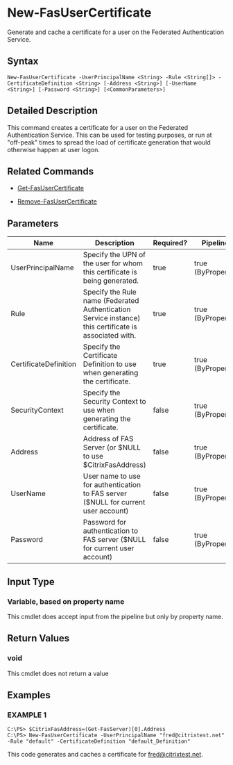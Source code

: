 # New-FasUserCertificate

Generate and cache a certificate for a user on the Federated Authentication Service.

## Syntax

`New-FasUserCertificate -UserPrincipalName <String> -Rule <String[]> -CertificateDefinition <String> [-Address <String>] [-UserName <String>] [-Password <String>] [<CommonParameters>]`

## Detailed Description

This command creates a certificate for a user on the Federated Authentication Service. This can be used for testing purposes, or run at "off-peak" times to spread the load of certificate generation that would otherwise happen at user logon.

## Related Commands

-  [Get-FasUserCertificate](Get-FasUserCertificate.md) 

-  [Remove-FasUserCertificate](Remove-FasUserCertificate.md)

## Parameters

| Name                  | Description                                                                                            | Required? | Pipeline Input        | Default Value      |
|-----------------------|--------------------------------------------------------------------------------------------------------|-----------|-----------------------|--------------------|
| UserPrincipalName     | Specify the UPN of the user for whom this certificate is being generated.                              | true      | true (ByPropertyName) | (default)          |
| Rule                  | Specify the Rule name (Federated Authentication Service instance) this certificate is associated with. | true      | true (ByPropertyName) | (default)          |
| CertificateDefinition | Specify the Certificate Definition to use when generating the certificate.                             | true      | true (ByPropertyName) | (default)          |
| SecurityContext       | Specify the Security Context to use when generating the certificate.                                   | false     | true (ByPropertyName) | \$NULL             |
| Address               | Address of FAS Server (or \$NULL to use \$CitrixFasAddress)                                            | false     | true (ByPropertyName) | \$CitrixFasAddress |
| UserName              | User name to use for authentication to FAS server (\$NULL for current user account)                    | false     | true (ByPropertyName) | \$NULL             |
| Password              | Password for authentication to FAS server (\$NULL for current user account)                            | false     | true (ByPropertyName) | \$NULL             |

## Input Type

### Variable, based on property name

This cmdlet does accept input from the pipeline but only by property name.

## Return Values

### void

This cmdlet does not return a value

## Examples

### EXAMPLE 1

    C:\PS> $CitrixFasAddress=(Get-FasServer)[0].Address
    C:\PS> New-FasUserCertificate -UserPrincipalName "fred@citrixtest.net" -Rule "default" -CertificateDefinition "default_Definition"

This code generates and caches a certificate for fred@citrixtest.net.
